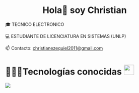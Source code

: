 <h1 align="center">Hola👋 soy Christian </h1> 
<!-----------
<p align="center">
	<a href="https://github.com/Bouaskaoun">
		<img src="https://readme-typing-svg.herokuapp.com/?lines=Shopify+Expert;Frontend+Developer;React%20|%20Gatsby%20|%20Next+Enthusiast;DL%20|%20AI%20|%20ML%20Applications;Always%20developing%20my%20skills&center=true&width=380&height=45">
	</a>
</p>
--------------->
🎓 TECNICO ELECTRONICO

💻 ESTUDIANTE DE LICENCIATURA EN SISTEMAS (UNLP)

📫 Contacto: christianezequiel2011@gmail.com

# 👨🏻‍💻Tecnologías conocidas <img src = "https://media2.giphy.com/media/QssGEmpkyEOhBCb7e1/giphy.gif?cid=ecf05e47a0n3gi1bfqntqmob8g9aid1oyj2wr3ds3mg700bl&rid=giphy.gif" width = 32px>
<!--tech stack icons-->
<p align="left">
  <a href="https://skillicons.dev">
    <img src="https://skillicons.dev/icons?i=androidstudio,c,cs,java,py,css,html,js,git,github,vscode&perline=12" />
  </a>
</p>
<br>

